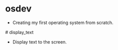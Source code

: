# osdev
- Creating my first operating system from scratch.

# display_text
- Display text to the screen.
